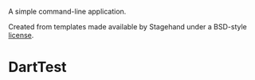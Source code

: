 A simple command-line application.

Created from templates made available by Stagehand under a BSD-style
[license](https://github.com/dart-lang/stagehand/blob/master/LICENSE).
# DartTest

